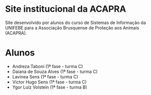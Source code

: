 # Site institucional da ACAPRA

Site desenvolvido por alunos do curso de Sistemas de Informação da UNIFEBE para a Associação Brusquense de Proteção aos Animais (ACAPRA). 

# Alunos

- Andreza Taboni (1ª fase - turma C)
- Daiana de Souza Alves (1ª fase - turma C)
- Lavinea Sens (1ª fase - turma C)
- Victor Hugo Sens (1ª fase - turma C)
- Ygor Luiz Volstein (1ª fase - turma B)